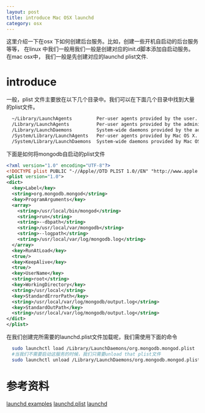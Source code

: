 ```yaml
---
layout: post
title: introduce Mac OSX launchd
category: osx
---
```


这里介绍一下在osx 下如何创建后台服务。比如，创建一些开机自启动的后台服务等等，
在linux 中我们一般用我们一般是创建对应的init.d脚本添加自启动服务。在mac osx中，
我们一般是先创建对应的launchd plist文件.


# introduce

一般，plist 文件主要放在以下几个目录中。我们可以在下面几个目录中找到大量的plist文件。

```bash
  ~/Library/LaunchAgents         Per-user agents provided by the user.
  /Library/LaunchAgents          Per-user agents provided by the administrator.
  /Library/LaunchDaemons         System-wide daemons provided by the administrator.
  /System/Library/LaunchAgents   Per-user agents provided by Mac OS X.
  /System/Library/LaunchDaemons  System-wide daemons provided by Mac OS X.
```

下面是如何将mongodb自启动的plist文件

```xml
<?xml version="1.0" encoding="UTF-8"?>
<!DOCTYPE plist PUBLIC "-//Apple//DTD PLIST 1.0//EN" "http://www.apple.com/DTDs/PropertyList-1.0.dtd">
<plist version="1.0">
<dict>
  <key>Label</key>
  <string>org.mongodb.mongod</string>
  <key>ProgramArguments</key>
  <array>
    <string>/usr/local/bin/mongod</string>
    <string>run</string>
    <string>--dbpath</string>
    <string>/usr/local/var/mongodb</string>
    <string>--logpath</string>
    <string>/usr/local/var/log/mongodb.log</string>
  </array>
  <key>RunAtLoad</key>
  <true/>
  <key>KeepAlive</key>
  <true/>
  <key>UserName</key>
  <string>root</string>
  <key>WorkingDirectory</key>
  <string>/usr/local</string>
  <key>StandardErrorPath</key>
  <string>/usr/local/var/log/mongodb/output.log</string>
  <key>StandardOutPath</key>
  <string>/usr/local/var/log/mongodb/output.log</string>
</dict>
</plist>
```

在我们创建完所需要的launchd.plist文件加载呢，我们需使用下面的命令

```bash
  sudo launchctl load /Library/LaunchDaemons/org.mongodb.mongod.plist
  #当我们不需要启动这服务的时候，我们只需要unload that plist文件
  sudo launchctl unload /Library/LaunchDaemons/org.mongodb.mongod.plist
```

# 参考资料

[launchd examples](http://www.devdaily.com/mac-os-x/launchd-examples-launchd-plist-file-examples-mac)
[launchd.plist](http://developer.apple.com/library/mac/#documentation/Darwin/Reference/ManPages/man5/launchd.plist.5.html)
[launchd](http://developer.apple.com/library/mac/#documentation/Darwin/Reference/ManPages/man8/launchd.8.html)
